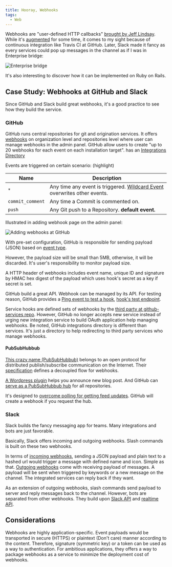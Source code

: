 ```yaml
---
title: Hooray, Webhooks
tags:
  - Web
---
```


Webhooks are "user-defined HTTP callbacks" [brought by Jeff Lindsay][ow]. While it's [augmented][au] for some time, it comes to my sight because of continuous integration like Travis CI at GitHub. Later, Slack made it fancy as every services could pop up messages in the channel as if I was in Enterprise bridge:

![Enterprise bridge](/assets/images/old/USS_Enterprise_(alternate_reality)_bridge.jpg)

It's also interesting to discover how it can be implemented on Ruby on Rails.

## Case Study: Webhooks at GitHub and Slack

Since GitHub and Slack build great webhooks, it's a good practice to see how they build the service.

### GitHub

GitHub runs central repositories for git and origination services. It offers [webhooks][gw] on organization level and repositories level where user can manage webhooks in the admin panel. GitHub allow users to create "up to 20 webhooks for each event on each installation target". has an [Integrations Directory][gid]

Events are triggered on certain scenario: (highlight)

<table>
<thead>
<tr>
<th>Name</th>
<th>Description</th>
</tr>
</thead>
<tbody>
<tr>
<td><code>*</code></td>
<td>Any time any event is triggered. <a href="#wildcard-event">Wildcard Event</a> overwrites other events.</td>
</tr>
<tr>
<td><code>commit_comment</code></td>
<td>Any time a Commit is commented on.</td>
</tr>
<tr>
<td><code>push</code></td>
<td>Any Git push to a Repository. <strong>default event.</strong>
</td>
</tr>
</tbody>
</table>

Illustrated in adding webhook page on the admin panel:

![Adding webhooks at GitHub](/assets/images/github-add-webhooks.png)

With pre-set configuration, GitHub is responsible for sending payload (JSON) based on [event type](https://developer.github.com/v3/activity/events/types/).

However, the payload size will be small than 5MB, otherwise, it will be discarded. It's user's responsibility to monitor payload size.

A HTTP header of webhooks includes event name, unique ID and signature by HMAC hex digest of the payload which uses hook's secret as a key if secret is set.

GitHub build a great API. Webhook can be managed by its API. For testing reason, GitHub provides a [Ping event to test a hook][gpe], [hook's test endpoint](https://developer.github.com/v3/repos/hooks/#test-a-push-hook).

Service hooks are defined sets of webhooks by the [third party at github-services repo](https://github.com/github/github-services). However, GitHub no longer accepts new service instead of urging new integration service to build OAuth application help managing webhooks. Be noted, GitHub integrations directory is different than services. It's just a directory to help redirecting to third party services who manage webhooks.

#### PubSubHubbub

[This crazy name (PubSubHubbub)][pshb] belongs to an open protocol for distributed publish/subscribe communication on the Internet. Their [specification][pshbs] defines a decoupled flow for webhooks.

[A Wordpress plugin][pshbwp] helps you announce new blog post. And GitHub can [serve as a PubSubHubbub hub][gpshb] for all repositories.

It's designed to [overcome polling for getting feed updates][ps]. GitHub will create a webhook if you request the hub.

### Slack

Slack builds the fancy messaging app for teams. Many integrations and bots are just favorable.

Basically, Slack offers incoming and outgoing webhooks. Slash commands is built on these two webhooks.

In terms of [incoming webhooks][siw], sending a JSON payload and plain text to a hashed url would trigger a message with defined name and icon. Simple as that.
[Outgoing webhooks][sow] come with receiving payload of messages. A payload will be sent when triggered by keywords or a new message on the channel. The integrated services can reply back if they want.

As an extension of outgoing webhooks, slash commands send payload to server and reply messages back to the channel. However, bots are separated from other webhooks. They build upon [Slack API][sa] and [realtime API][sra].

## Considerations

Webhooks are highly application-specific. Event payloads would be transported in secure (HTTPS) or plaintext (Don't care) manner according to the content. Therefore, signature (symmetric key) or a token can be used as a way to authentication. For ambitious applications, they offers a way to package webhooks as a service to minimize the deployment cost of webhooks.

[ow]: http://progrium.com/blog/2007/05/03/web-hooks-to-revolutionize-the-web/
[au]: http://timothyfitz.com/2009/02/09/what-webhooks-are-and-why-you-should-care/
[gid]: https://github.com/integrations
[gw]: https://developer.github.com/webhooks/
[gpe]: https://developer.github.com/webhooks/#ping-event
[sa]: https://api.slack.com/web
[sra]: https://api.slack.com/rtm
[siw]: https://api.slack.com/incoming-webhooks
[sow]: https://api.slack.com/outgoing-webhooks
[pshb]: https://github.com/pubsubhubbub/PubSubHubbub
[pshbs]: http://pubsubhubbub.github.io/PubSubHubbub/pubsubhubbub-core-0.4.html
[pshbwp]: https://wordpress.org/plugins/pubsubhubbub/
[gpshb]: https://developer.github.com/v3/repos/hooks/#pubsubhubbub
[ps]: https://github.com/pubsubhubbub/PubSubHubbub/wiki/Why-Polling-Sucks
